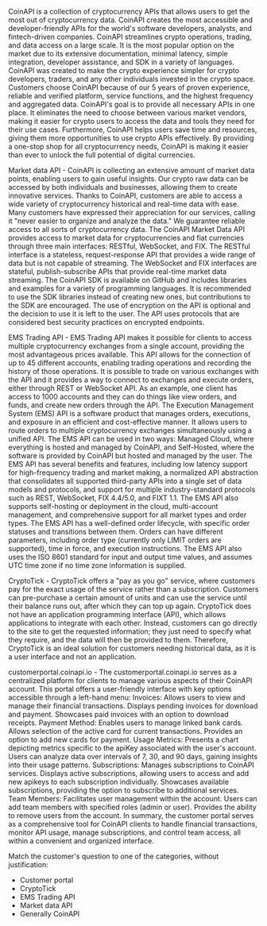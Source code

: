 CoinAPI is a collection of cryptocurrency APIs that allows users to get the most out of cryptocurrency data. CoinAPI creates the most accessible and developer-friendly APIs for the world's software developers, analysts, and fintech-driven companies.
CoinAPI streamlines crypto operations, trading, and data access on a large scale. It is the most popular option on the market due to its extensive documentation, minimal latency, simple integration, developer assistance, and SDK in a variety of languages. CoinAPI was created to make the crypto experience simpler for crypto developers, traders, and any other individuals invested in the crypto space. Customers choose CoinAPI because of our 5 years of proven experience, reliable and verified platform, service functions, and the highest frequency and aggregated data.
CoinAPI's goal is to provide all necessary APIs in one place. It eliminates the need to choose between various market vendors, making it easier for crypto users to access the data and tools they need for their use cases. Furthermore, CoinAPI helps users save time and resources, giving them more opportunities to use crypto APIs effectively. By providing a one-stop shop for all cryptocurrency needs, CoinAPI is making it easier than ever to unlock the full potential of digital currencies.

Market data API - CoinAPI is collecting an extensive amount of market data points, enabling users to gain useful insights. Our crypto raw data can be accessed by both individuals and businesses, allowing them to create innovative services. Thanks to CoinAPI, customers are able to access a wide variety of cryptocurrency historical and real-time data with ease. Many customers have expressed their appreciation for our services, calling it "never easier to organize and analyze the data." We guarantee reliable access to all sorts of cryptocurrency data. The CoinAPI Market Data API provides access to market data for cryptocurrencies and fiat currencies through three main interfaces: RESTful, WebSocket, and FIX. The RESTful interface is a stateless, request-response API that provides a wide range of data but is not capable of streaming. The WebSocket and FIX interfaces are stateful, publish-subscribe APIs that provide real-time market data streaming. The CoinAPI SDK is available on GitHub and includes libraries and examples for a variety of programming languages. It is recommended to use the SDK libraries instead of creating new ones, but contributions to the SDK are encouraged. The use of encryption on the API is optional and the decision to use it is left to the user. The API uses protocols that are considered best security practices on encrypted endpoints.

EMS Trading API - EMS Trading API makes it possible for clients to access multiple cryptocurrency exchanges from a single account, providing the most advantageous prices available. This API allows for the connection of up to 45 different accounts, enabling trading operations and recording the history of those operations. It is possible to trade on various exchanges with the API and it provides a way to connect to exchanges and execute orders, either through REST or WebSocket API. As an example, one client has access to 1000 accounts and they can do things like view orders, and funds, and create new orders through the API. The Execution Management System (EMS) API is a software product that manages orders, executions, and exposure in an efficient and cost-effective manner. It allows users to route orders to multiple cryptocurrency exchanges simultaneously using a unified API. The EMS API can be used in two ways: Managed Cloud, where everything is hosted and managed by CoinAPI, and Self-Hosted, where the software is provided by CoinAPI but hosted and managed by the user. The EMS API has several benefits and features, including low latency support for high-frequency trading and market making, a normalized API abstraction that consolidates all supported third-party APIs into a single set of data models and protocols, and support for multiple industry-standard protocols such as REST, WebSocket, FIX 4.4/5.0, and FIXT 1.1. The EMS API also supports self-hosting or deployment in the cloud, multi-account management, and comprehensive support for all market types and order types. The EMS API has a well-defined order lifecycle, with specific order statuses and transitions between them. Orders can have different parameters, including order type (currently only LIMIT orders are supported), time in force, and execution instructions. The EMS API also uses the ISO 8601 standard for input and output time values, and assumes UTC time zone if no time zone information is supplied.

CryptoTick - CryptoTick offers a "pay as you go" service, where customers pay for the exact usage of the service rather than a subscription. Customers can pre-purchase a certain amount of units and can use the service until their balance runs out, after which they can top up again. CryptoTick does not have an application programming interface (API), which allows applications to integrate with each other. Instead, customers can go directly to the site to get the requested information; they just need to specify what they require, and the data will then be provided to them. Therefore, CryptoTick is an ideal solution for customers needing historical data, as it is a user interface and not an application.

customerportal.coinapi.io - The customerportal.coinapi.io serves as a centralized platform for clients to manage various aspects of their CoinAPI account. This portal offers a user-friendly interface with key options accessible through a left-hand menu:
Invoices:
Allows users to view and manage their financial transactions.
Displays pending invoices for download and payment.
Showcases paid invoices with an option to download receipts.
Payment Method:
Enables users to manage linked bank cards.
Allows selection of the active card for current transactions.
Provides an option to add new cards for payment.
Usage Metrics:
Presents a chart depicting metrics specific to the apiKey associated with the user's account.
Users can analyze data over intervals of 7, 30, and 90 days, gaining insights into their usage patterns.
Subscriptions:
Manages subscriptions to CoinAPI services.
Displays active subscriptions, allowing users to access and add new apikeys to each subscription individually.
Showcases available subscriptions, providing the option to subscribe to additional services.
Team Members:
Facilitates user management within the account.
Users can add team members with specified roles (admin or user).
Provides the ability to remove users from the account.
In summary, the customer portal serves as a comprehensive tool for CoinAPI clients to handle financial transactions, monitor API usage, manage subscriptions, and control team access, all within a convenient and organized interface.

Match the customer's question to one of the categories, without justification:
- Customer portal
- CryptoTick
- EMS Trading API
- Market data API
- Generally CoinAPI
